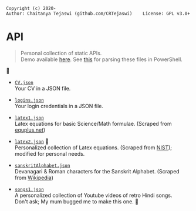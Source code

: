     Copyright (c) 2020-
    Author: Chaitanya Tejaswi (github.com/CRTejaswi)    License: GPL v3.0+

# API
> Personal collection of static APIs. <br>
> Demo available [here](https://crtejaswi.github.io/API).
> See [this](https://github.com/CRTejaswi/Resources/blob/master/Languages/PowerShell/scripts.md#api) for parsing these files in PowerShell.

🚧

- [`CV.json`](CV.json) <br>
    Your CV in a JSON file.

- [`logins.json`](logins.json) <br>
    Your login credentials in a JSON file.

- [`latex1.json`](latex1.json) <br>
    Latex equations for basic Science/Math formulae. (Scraped from [equplus.net](https://equplus.net)) <br>

- [`latex2.json`](latex2.json) 🚧 <br>
    Personalized collection of Latex equations. (Scraped from [NIST](https://dlmf.nist.gov)); modified for personal needs. <br>

- [`sanskritAlphabet.json`](sanskritAlphabet.json) <br>
    Devanagari & Roman characters for the Sanskrit Alphabet. (Scraped from [Wikipedia](https://en.wikipedia.org/wiki/International_Alphabet_of_Sanskrit_Transliteration)) <br>

- [`songs1.json`](songs1.json) <br>
    A personalized collection of Youtube videos of retro Hindi songs. <br>
    Don't ask; My mum bugged me to make this one. 🤷 <br>